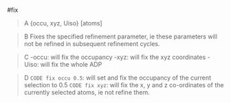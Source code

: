 #fix

>A {occu, xyz, Uiso} [atoms]

>B Fixes the specified refinement parameter, ie these parameters will not be refined in subsequent refinement cycles.

>C -occu: will fix the occupancy 
-xyz: will fix the xyz coordinates
-Uiso: will fix the whole ADP

>D `CODE fix occu 0.5`: will set and fix the occupancy of the current selection to 0.5
`CODE fix xyz`: will fix the x, y and z co-ordinates of the currently selected atoms, ie not refine them. 
